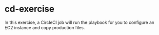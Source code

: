 # cd-exercise
In this exercise, a CircleCI job will run the playbook for you to configure an EC2 instance and copy production files.

